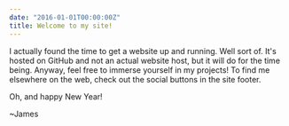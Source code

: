```yaml
---
date: "2016-01-01T00:00:00Z"
title: Welcome to my site!
---
```


I actually found the time to get a website up and running. Well sort of. It's hosted on GitHub and not an actual website host, but it will do for the time being. Anyway, feel free to immerse yourself in my projects! To find me elsewhere on the web, check out the social buttons in the site footer. 

Oh, and happy New Year!

~James
